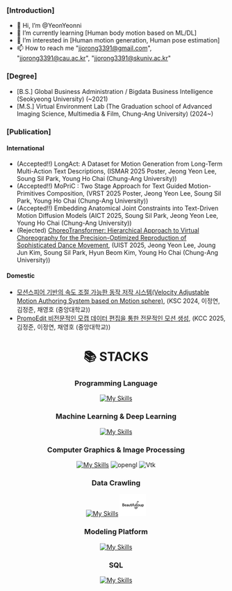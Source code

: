 ### [Introduction]
- 👋 Hi, I’m @YeonYeonni
- 👀 I’m currently learning [Human body motion based on ML/DL]
- 🌱 I’m interested in [Human motion generation, Human pose estimation]
- 📫 How to reach me "jjorong3391@gmail.com", "jjorong3391@cau.ac.kr", "jjorong3391@skuniv.ac.kr"

### [Degree]
- [B.S.] Global Business Administration / Bigdata Business Intelligence (Seokyeong University) (~2021)
- [M.S.] Virtual Environment Lab (The Graduation school of Advanced Imaging Science, Multimedia & Film, Chung-Ang University) (2024~)
  
### [Publication]
#### International
- (Accepted!!) LongAct: A Dataset for Motion Generation from Long-Term Multi-Action Text Descriptions, (ISMAR 2025 Poster, Jeong Yeon Lee, Soung Sil Park, Young Ho Chai (Chung-Ang University))
- (Accepted!!) MoPriC : Two Stage Approach for Text Guided Motion-Primitives Composition, (VRST 2025 Poster, Jeong Yeon Lee, Soung Sil Park, Young Ho Chai (Chung-Ang University))
- (Accepted!!) Embedding Anatomical Joint Constraints into Text-Driven Motion Diffusion Models (AICT 2025, Soung Sil Park, Jeong Yeon Lee, Young Ho Chai (Chung-Ang University))
- (Rejected) <a href="https://drive.google.com/file/d/1lFvuvVyYj8UONk_HDyVr7yIfqV16oRLG/view" target="_blank">ChoreoTransformer: Hierarchical Approach to Virtual Choreography for the Precision-Optimized Reproduction of Sophisticated Dance Movement</a>, (UIST 2025, Jeong Yeon Lee, Joung Jun Kim, Soung Sil Park, Hyun Beom Kim, Young Ho Chai (Chung-Ang University))

#### Domestic
- [모션스피어 기반의 속도 조절 가능한 동작 저작 시스템(Velocity Adjustable Motion Authoring System based on Motion sphere)](https://www.dbpia.co.kr/Journal/articleDetail?nodeId=NODE12041787), (KSC 2024, 이정연,김정준, 채영호 (중앙대학교))
- [PromoEdit 비전문적인 모캡 데이터 편집을 통한 전문적인 모션 생성](https://www.dbpia.co.kr/pdf/pdfView.do?nodeId=NODE12318091&width=1415), (KCC 2025, 김정준, 이정연, 채영호 (중앙대학교))




<!---
YeonYeonni/YeonYeonni is a ✨ special ✨ repository because its `README.md` (this file) appears on your GitHub profile.
You can click the Preview link to take a look at your changes.
--->

<div align=center><h1>📚 STACKS</h1></div>

<div align=center> 

  ### Programming Language
  [![My Skills](https://skillicons.dev/icons?i=python,cpp,cs,r&theme=light)](https://skillicons.dev)

  ### Machine Learning & Deep Learning
  [![My Skills](https://skillicons.dev/icons?i=pytorch,tensorflow,scikitlearn&theme=light)](https://skillicons.dev)

  ### Computer Graphics & Image Processing
  [![My Skills](https://skillicons.dev/icons?i=opencv&theme=light)](https://skillicons.dev)
  <img src="https://upload.wikimedia.org/wikipedia/commons/e/e9/Opengl-logo.svg" alt="opengl" height="50px" width="70px" />
  <img src="https://upload.wikimedia.org/wikipedia/commons/7/76/Visualization_Toolkit_logo.svg" alt="Vtk" width="70px" />



  ### Data Crawling
  [![My Skills](https://skillicons.dev/icons?i=selenium&theme=light)](https://skillicons.dev)
  <img src="https://github.com/YeonYeonni/skill-icons/blob/main/icons/BS4.svg" alt="BS4" height="50px" width="60px" />


  ### Modeling Platform
  [![My Skills](https://skillicons.dev/icons?i=unity,blender&theme=light)](https://skillicons.dev)

  ### SQL
  [![My Skills](https://skillicons.dev/icons?i=mysql,sqlite&theme=light)](https://skillicons.dev)
</div>
